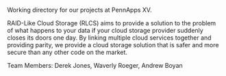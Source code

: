 Working directory for our projects at PennApps XV. 

RAID-Like Cloud Storage (RLCS) aims to provide a solution to the problem of what happens to your data if your cloud storage provider suddenly closes its doors one day. By linking multiple cloud services together and providing parity, we provide a cloud storage solution that is safer and more secure than any other code on the market. 

Team Members: Derek Jones, Waverly Roeger, Andrew Boyan